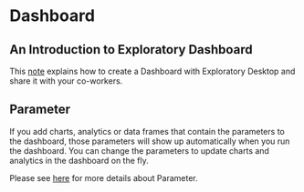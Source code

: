 # Dashboard 

## An Introduction to Exploratory Dashboard

This [note](https://exploratory.io/note/2ac8ae888097/0937480844541865) explains how to create a Dashboard with Exploratory Desktop and share it with your co-workers.


## Parameter

If you add charts, analytics or data frames that contain the parameters to the dashboard, those parameters will show up automatically when you run the dashboard. You can change the parameters to update charts and analytics in the dashboard on the fly. 

Please see [here](parameter/parameter.md) for more details about Parameter.
